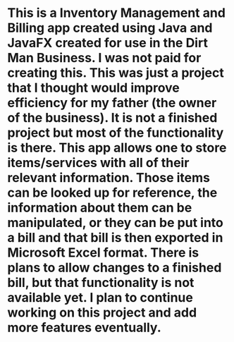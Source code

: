 # This is a Inventory Management and Billing app created using Java and JavaFX created for use in the Dirt Man Business. I was not paid for creating this. This was just a project that I thought would improve efficiency for my father (the owner of the business). It is not a finished project but most of the functionality is there. This app allows one to store items/services with all of their relevant information. Those items can be looked up for reference, the information about them can be manipulated, or they can be put into a bill and that bill is then exported in Microsoft Excel format. There is plans to allow changes to a finished bill, but that functionality is not available yet. I plan to continue working on this project and add more features eventually.
